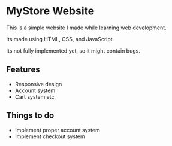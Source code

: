 # MyStore Website

This is a simple website I made while learning web development.

Its made using HTML, CSS, and JavaScript.

Its not fully implemented yet, so it might contain bugs.

## Features
- Responsive design
- Account system
- Cart system etc

## Things to do
- Implement proper account system
- Implement checkout system
